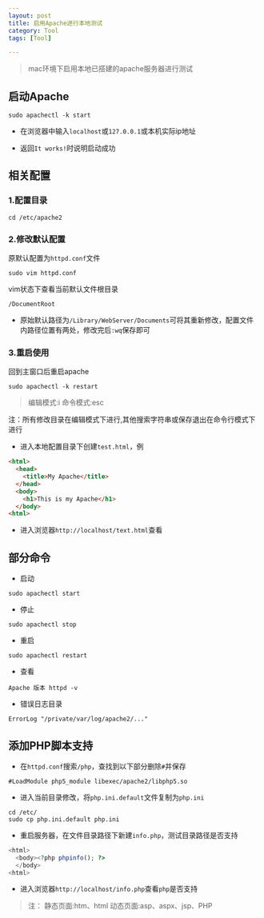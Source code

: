 ```yaml
---
layout: post
title: 启用Apache进行本地测试
category: Tool
tags: [Tool]

---
```


> mac环境下启用本地已搭建的apache服务器进行测试


## 启动Apache

```
sudo apachectl -k start
```

* 在浏览器中输入`localhost`或`127.0.0.1`或本机实际ip地址

* 返回`It works!`时说明启动成功


## 相关配置

### 1.配置目录

```
cd /etc/apache2
```

### 2.修改默认配置

原默认配置为`httpd.conf`文件

```
sudo vim httpd.conf
```

vim状态下查看当前默认文件根目录

```
/DocumentRoot
```

* 原始默认路径为`/Library/WebServer/Documents`可将其重新修改，配置文件内路径位置有两处，修改完后`:wq`保存即可

### 3.重启使用

回到主窗口后重启apache

```
sudo apachectl -k restart
```


> 编辑模式:i
> 命令模式:esc

注：所有修改目录在编辑模式下进行,其他搜索字符串或保存退出在命令行模式下进行

* 进入本地配置目录下创建`test.html`，例

```html
<html>
  <head>
    <title>My Apache</title>
  </head>
  <body>
    <h1>This is my Apache</h1>
  </body>
<html>
```

* 进入浏览器`http://localhost/text.html`查看


## 部分命令


* 启动

```
sudo apachectl start
```

* 停止

```
sudo apachectl stop
```


* 重启

```
sudo apachectl restart
```

* 查看

```
Apache 版本 httpd -v
```


* 错误日志目录

```
ErrorLog "/private/var/log/apache2/..."
```


## 添加PHP脚本支持

* 在`httpd.conf`搜索`/php`，查找到以下部分删除`#`并保存

```
#LoadModule php5_module libexec/apache2/libphp5.so
```

* 进入当前目录修改，将`php.ini.default`文件复制为`php.ini`

```
cd /etc/
sudo cp php.ini.default php.ini
```

* 重启服务器，在文件目录路径下新建`info.php`，测试目录路径是否支持

```php
<html>
  <body><?php phpinfo(); ?>
  </body>
<html>
```


* 进入浏览器`http://localhost/info.php`查看`php`是否支持


> 注：
> 静态页面:htm、html
> 动态页面:asp、aspx、jsp、PHP


